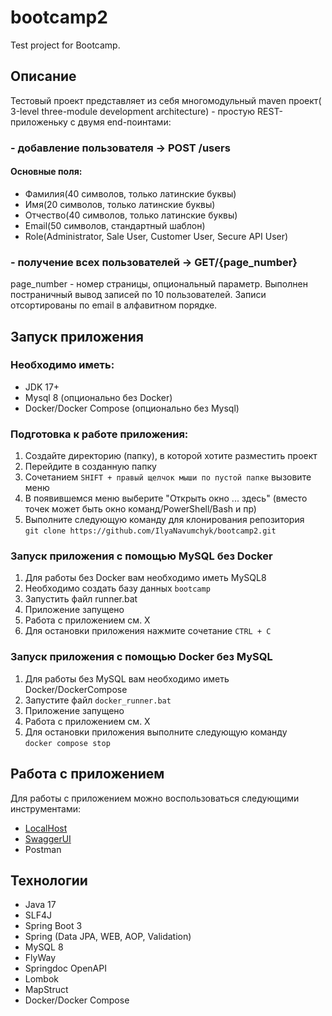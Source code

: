 # bootcamp2
Test project for Bootcamp.

## Описание

Тестовый проект представляет из себя многомодульный maven проект(
3-level three-module development architecture) -
простую REST-приложеньку с двумя end-поинтами:

### - добавление пользователя -> POST /users

#### Основные поля:

+ Фамилия(40 символов, только латинские буквы)
+ Имя(20 символов, только латинские буквы)
+ Отчество(40 символов, только латинские буквы)
+ Email(50 символов, стандартный шаблон)
+ Role(Administrator, Sale User, Customer User, Secure API User)

### - получение всех пользователей -> GET/{page_number}

page_number - номер страницы, опциональный параметр.
Выполнен постраничный вывод записей по 10 пользователей.
Записи отсортированы по email в алфавитном порядке.

## Запуск приложения

### Необходимо иметь:
- JDK 17+
- Mysql 8 (опционально без Docker)
- Docker/Docker Compose (опционально без Mysql)

### Подготовка к работе приложения:
1. Создайте директорию (папку), в которой хотите разместить проект
2. Перейдите в созданную папку
3. Сочетанием `SHIFT + правый щелчок мыши по пустой папке` вызовите меню
4. В появившемся меню выберите "Открыть окно ... здесь" 
(вместо точек может быть окно команд/PowerShell/Bash и пр)
5. Выполните следующую команду для клонирования репозитория <br>
`git clone https://github.com/IlyaNavumchyk/bootcamp2.git`

### Запуск приложения c помощью MySQL без Docker
1. Для работы без Docker вам необходимо иметь MySQL8
2. Необходимо создать базу данных `bootcamp`
3. Запустить файл runner.bat
4. Приложение запущено
5. Работа с приложением см. X
6. Для остановки приложения нажмите сочетание `CTRL + C`

### Запуск приложения c помощью Docker без MySQL
1. Для работы без MySQL вам необходимо иметь Docker/DockerCompose
2. Запустите файл `docker_runner.bat`
3. Приложение запущено
4. Работа с приложением см. X
5. Для остановки приложения выполните следующую команду <br>
`docker compose stop`

## Работа с приложением
 Для работы с приложением можно воспользоваться следующими инструментами:
+ [LocalHost](http://localhost:8080/)
+ [SwaggerUI](http://localhost:8080/swagger-ui/index.html)
+ Postman

## Технологии
- Java 17
- SLF4J
- Spring Boot 3
- Spring (Data JPA, WEB, AOP, Validation)
- MySQL 8
- FlyWay
- Springdoc OpenAPI
- Lombok
- MapStruct
- Docker/Docker Compose
